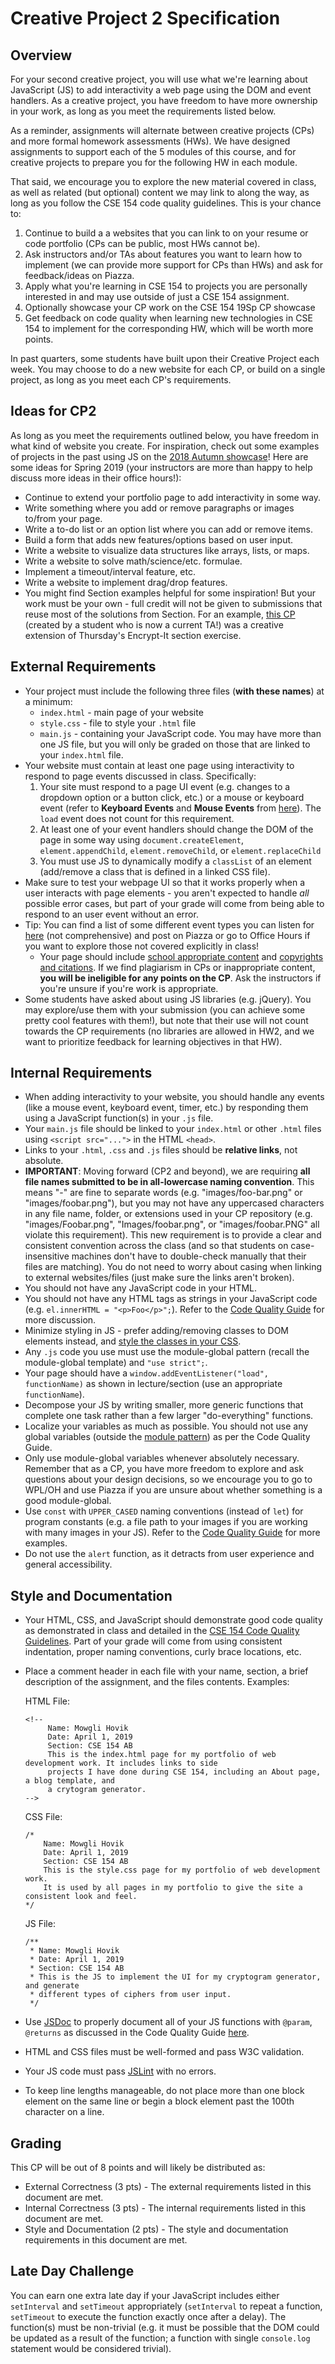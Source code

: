 # Creative Project 2 Specification
## Overview
For your second creative project, you will use what we're learning about JavaScript (JS) to
add interactivity a web page using the DOM and event handlers. As a creative project, you have 
freedom to have more ownership in your work, as long as you meet the requirements listed below.

As a reminder, assignments will alternate between creative projects (CPs) and more formal homework
assessments (HWs). We have designed assignments to support each of the 5 modules of this
course, and for creative projects to prepare you for the following HW in each module.

That said, we encourage you to explore the new material covered in class, as well as
related (but optional) content we may link to along the way, as
long as you follow the CSE 154 code quality guidelines. This is your chance to:

1. Continue to build a a websites that you can link to on your resume or code 
   portfolio (CPs can be public, most HWs cannot be).
2. Ask instructors and/or TAs about features you want to learn how to implement (we can
   provide more support for CPs than HWs) and ask for feedback/ideas on Piazza.
3. Apply what you're learning in CSE 154 to projects you are personally interested in and
   may use outside of just a CSE 154 assignment.
4. Optionally showcase your CP work on the CSE 154 19Sp CP showcase 
5. Get feedback on code quality when learning new technologies in CSE 154 to implement for
   the corresponding HW, which will be worth more points.

In past quarters, some students have built upon their Creative Project each week. You may
choose to do a new website for each CP, or build on a single project, as long as you meet
each CP's requirements.

## Ideas for CP2
As long as you meet the requirements outlined below, you have freedom in what kind of
website you create. For inspiration, check out some examples of projects in the past using JS on the [2018 Autumn showcase](https://courses.cs.washington.edu/courses/cse154/18au/creative/showcase.html#cp2)! Here are some ideas for Spring 2019 (your instructors are more than happy to help discuss more ideas in their office hours!):
* Continue to extend your portfolio page to add interactivity in some way. 
* Write something where you add or remove paragraphs or images to/from your page.
* Write a to-do list or an option list where you can add or remove items.
* Build a form that adds new features/options based on user input.
* Write a website to visualize data structures like arrays, lists, or maps.
* Write a website to solve math/science/etc. formulae.
* Implement a timeout/interval feature, etc. 
* Write a website to implement drag/drop features.
* You might find Section examples helpful for some inspiration! But your work must be your own - full credit will not be given to submissions that reuse most of the solutions from Section. For an example, [this CP](https://courses.cs.washington.edu/courses/cse154/18au/creative/cp2/abbazabba/index.html) (created by a student who is now a current TA!) was a creative extension of Thursday's Encrypt-It section exercise.

## External Requirements
* Your project must include the following three files (**with these names**) at a minimum:
  * `index.html` - main page of your website
  * `style.css` - file to style your `.html` file
  * `main.js` - containing your JavaScript code. You may have more than one JS file, but you will only be graded on those that are linked to your `index.html` file.
* Your website must contain at least one page using interactivity to respond to page
  events discussed in class. Specifically:
  1. Your site must respond to a page UI event (e.g. changes to a dropdown option or a button click, etc.) or a
     mouse or keyboard event (refer to **Keyboard Events** and **Mouse Events** from
     [here](https://developer.mozilla.org/en-US/docs/Web/Events)). The `load` event does not count for this requirement.
  2. At least one of your event handlers should change the DOM of the page in some way using `document.createElement`, `element.appendChild`, `element.removeChild`, or `element.replaceChild` 
  3. You must use JS to dynamically modify a `classList` of an element (add/remove a class that is defined in a linked CSS file).
* Make sure to test your webpage UI so that it works properly when a user interacts with page elements - you aren't expected to handle _all_ possible error cases, but part of your grade will come from being able to respond to an user event without an error.
* Tip: You can find a list of some different event types you can listen for 
  [here](https://developer.mozilla.org/en-US/docs/Web/Events) (not comprehensive) and post on 
  Piazza or go to Office Hours if you want to explore those not covered explicitly in class!
  * Your page should include
[school appropriate content](https://courses.cs.washington.edu/courses/cse154/19sp/syllabus/syllabus.html#academic-conduct)
and [copyrights and citations](https://courses.cs.washington.edu/courses/cse154/19sp/syllabus/syllabus.html#copyright). If we find plagiarism in CPs or inappropriate content, **you will be ineligible for any points on the CP**. Ask the instructors if you're unsure if you're work is appropriate.
* Some students have asked about using JS libraries (e.g. jQuery). You may explore/use them with your submission (you can achieve some pretty cool features with them!), but note that their use will not count towards the CP requirements (no libraries are allowed in HW2, and we want to prioritize feedback for learning objectives in that HW).

## Internal Requirements
* When adding interactivity to your website, you should handle any events (like a mouse event, keyboard event, timer, etc.) 
  by responding them using a JavaScript function(s) in your `.js` file. 
* Your `main.js` file should be linked to your `index.html` or other `.html` files using 
   `<script src="...">` in the HTML `<head>`.
* Links to your `.html`,  `.css` and `.js` files should be **relative links**, not absolute. 
* **IMPORTANT**: Moving forward (CP2 and beyond), we are requiring **all file names submitted to be in all-lowercase naming convention**. This means "-" are fine to separate words (e.g. "images/foo-bar.png" or "images/foobar.png"), but you may not have any uppercased characters in any file name, folder, or extensions used in your CP repository (e.g. "images/Foobar.png", "Images/foobar.png", or "images/foobar.PNG" all violate this requirement). This new requirement is to provide a clear and consistent convention across the class (and so that students on case-insensitive machines don't have to double-check manually that their files are matching). You do not need to worry about casing when linking to external websites/files (just make sure the links aren't broken).
* You should not have any JavaScript code in your HTML.
* You should not have any HTML tags as strings in your JavaScript code (e.g. `el.innerHTML = "<p>Foo</p>";`). Refer to the [Code Quality Guide](https://courses.cs.washington.edu/courses/cse154/codequalityguide/_site/javascript/#unobtrusive-js) for more discussion.
* Minimize styling in JS - prefer adding/removing classes to DOM elements instead, and
  [style the classes in your CSS](https://courses.cs.washington.edu/courses/cse154/codequalityguide/_site/javascript/#no-css).
* Any `.js` code you use must use the module-global pattern (recall the module-global template) and `"use strict";`.
* Your page should have a `window.addEventListener("load", functionName)` as shown in lecture/section (use an appropriate `functionName`).
* Decompose your JS by writing smaller, more generic functions that complete one task rather than a few larger "do-everything" functions. 
* Localize your variables as much as possible. You should not use any global variables (outside the [module pattern](https://courses.cs.washington.edu/courses/cse154/codequalityguide/_site/javascript/#module-pattern)) as per the Code Quality Guide. 
* Only use module-global variables whenever absolutely necessary. Remember that as a CP, you have more freedom to explore and ask questions about your design decisions, so we encourage you to go to WPL/OH and use Piazza if you are unsure about whether something is a good module-global.
* Use `const` with `UPPER_CASED` naming conventions (instead of `let`) for program constants (e.g. a file path to your images if you are working with many images in your JS). Refer to the [Code Quality Guide](https://courses.cs.washington.edu/courses/cse154/codequalityguide/_site/javascript/#variables-const) for more examples.
* Do not use the `alert` function, as it detracts from user experience and general accessibility.

## Style and Documentation
* Your HTML, CSS, and JavaScript should demonstrate good code quality as demonstrated in class and
  detailed in the [CSE 154 Code Quality Guidelines](https://courses.cs.washington.edu/courses/cse154/codequalityguide/_site/). Part of your grade will come from using consistent indentation, proper naming conventions, curly brace locations, etc. 
* Place a comment header in each file with your name, section, a brief description of the assignment, and the files contents. Examples: 


    HTML File:

    ```
    <!--
         Name: Mowgli Hovik
         Date: April 1, 2019
         Section: CSE 154 AB
         This is the index.html page for my portfolio of web development work. It includes links to side
         projects I have done during CSE 154, including an About page, a blog template, and
         a crytogram generator.
    -->
    ```

    CSS File:

    ```
    /*
        Name: Mowgli Hovik
        Date: April 1, 2019
        Section: CSE 154 AB
        This is the style.css page for my portfolio of web development work.
        It is used by all pages in my portfolio to give the site a consistent look and feel.
    */
    ```

    JS File: 

    ```
    /**
     * Name: Mowgli Hovik
     * Date: April 1, 2019
     * Section: CSE 154 AB
     * This is the JS to implement the UI for my cryptogram generator, and generate
     * different types of ciphers from user input.
     */
    ```

* Use [JSDoc](http://usejsdoc.org/) to properly document all of your JS functions with `@param`, `@returns` as discussed in the Code Quality Guide [here](https://courses.cs.washington.edu/courses/cse154/codequalityguide/_site/javascript/#comments-function-header).
* HTML and CSS files must be well-formed and pass W3C validation. 
* Your JS code must pass [JSLint](https://oxford.cs.washington.edu/cse154/jslint/) with no errors. 
* To keep line lengths manageable, do not place more than one block element on the same line or begin a block element past the 100th character on a line.

## Grading
This CP will be out of 8 points and will likely be distributed as: 
* External Correctness (3 pts) - The external requirements listed in this document are met. 
* Internal Correctness (3 pts) - The internal requirements listed in this document are met. 
* Style and Documentation (2 pts) - The style and documentation requirements in this document are met.  

## Late Day Challenge
You can earn one extra late day if your JavaScript includes either `setInterval` and `setTimeout` appropriately (`setInterval` to repeat a function, `setTimeout` to execute the function exactly once after a delay). The function(s) must be non-trivial (e.g. it must be possible that the DOM could be updated as a result of the function; a function with single `console.log` statement would be considered trivial).